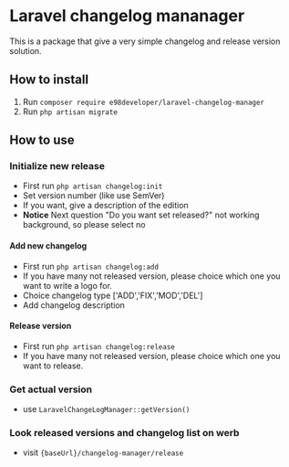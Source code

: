 # Laravel changelog  mananager 



This is a package that give a very simple changelog and release version solution.

## How to install
1. Run `composer require e98developer/laravel-changelog-manager`
2. Run `php artisan migrate`

## How to use

### Initialize  new release   
* First run `php artisan changelog:init`
* Set version number (like use SemVer)
* If you want, give a description of the edition
* **Notice** Next question "Do you want set released?" not working background, so please select no

#### Add new changelog
* First run `php artisan changelog:add`
* If you have many not released version, please choice which one you want to write a logo for.
* Choice changelog type ['ADD','FIX','MOD','DEL']
* Add changelog description

#### Release version
* First run `php artisan changelog:release`
* If you have many not released version, please choice which one you want to release.

### Get actual version
* use `LaravelChangeLogManager::getVersion()`

### Look released versions and changelog list on werb
* visit `{baseUrl}/changelog-manager/release` 



